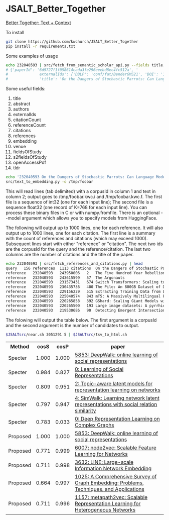# JSALT_Better_Together

<a href="https://jsalt2023.univ-lemans.fr/en/better-together-text-context.html">Better Together: Text + Context</a>

To install
```sh
git clone https://github.com/kwchurch/JSALT_Better_Together
pip install -r requirements.txt
```

Some examples of usage

```sh
echo 232040593 | src/fetch_from_semantic_scholar_api.py --fields title,externalIds
# {'paperId': '6d9727f1f058614cada3fe296eeebd8ec4fc512a', '
#              externalIds': {'DBLP': 'conf/fat/BenderGMS21', 'DOI': '10.1145/3442188.3445922', 'CorpusId': 232040593},
#              'title': 'On the Dangers of Stochastic Parrots: Can Language Models Be Too Big? 🦜'}}`
```

Some useful fields:
<ol>
<li>title</li>
<li>abstract</li>
<li>authors</li>
<li>externalIds</li>
<li>citationCount</li>
<li>referenceCount</li>
<li>citations</li>
<li>references</li>
<li>embedding</li>
<li>venue</li>
<li>fieldsOfStudy</li>
<li>s2fieldsOfStudy</li>
<li>openAccessPdf</li>
<li>tldr</li>
</ol>


```sh
echo '232040593	On the Dangers of Stochastic Parrots: Can Language Models Be Too Big?' | 
src/text_to_embedding.py -o /tmp/foobar
```

This will read lines (tab delimited) with a corpusId in column 1 and text in column 2;
output goes to /tmp/foobar.kwc.i and /tmp/foobar.kwc.f.
The first file is a sequence of int32 (one for each input line);
The second file is a sequence float32 (one record of K=768 for each input line).
You can process these binary files in C or with numpy.fromfile.
There is an optional --model argument which allows you to specify models from HuggingFace.

<p>

The following will output up to 1000 lines, one for each reference.
It will also output up to 1000 lines, one for each citation.  The
first line is a summary with the count of references and citations
(which may exceed 1000).  Subsequent lines start with either
"reference" or "citation".  The next two ids are the corpusId for the
query and the reference/citation.  The last two columns are the number
of citations and the title of the paper.

```sh
echo 232040593 | src/fetch_references_and_citations.py | head
query	156 references	1113 citations	On the Dangers of Stochastic Parrots: Can Language Models Be Too Big? 🦜
reference	232040593	243950006	2	The Five Hundred Year Rebellion: Indigenous Movements and the Decolonization of History in Bolivia
reference	232040593	243615599	57	The Argonauts
reference	232040593	231573431	674	Switch Transformers: Scaling to Trillion Parameter Models with Simple and Efficient Sparsity
reference	232040593	230435736	400	The Pile: An 800GB Dataset of Diverse Text for Language Modeling
reference	232040593	229156229	515	Extracting Training Data from Large Language Models
reference	232040593	225040574	843	mT5: A Massively Multilingual Pre-trained Text-to-Text Transformer
reference	232040593	220265858	392	GShard: Scaling Giant Models with Conditional Computation and Automatic Sharding
reference	232040593	220265500	193	Large image datasets: A pyrrhic win for computer vision?
reference	232040593	219530686	90	Detecting Emergent Intersectional Biases: Contextualized Word Embeddings Contain a Distribution of Human-like Biases
```

The folowing will output the table below.  The first argument is a
corpusId and the second argument is the number of candidates to
output.

```sh
$JSALTsrc/near.sh 3051291 5 | $JSALTsrc/tsv_to_html.sh
```


<html><table><tr>
<th>Method</th>
<th>cosS</th>
<th>cosP</th>
<th>paper</th>
</tr>
<tr>
<td>Specter</td>
<td>1.000</td>
<td>1.000</td>
<td><a href="https://www.semanticscholar.org/paper/fff114cbba4f3ba900f33da574283e3de7f26c83">5853: DeepWalk: online learning of social representations</a></td>
</tr>
<tr>
<td>Specter</td>
<td>0.984</td>
<td>0.827</td>
<td><a href="https://www.semanticscholar.org/paper/93b050f5bf0567a675979cd564cbe66ff9c3a78f">0: Learning of Social Representations</a></td>
</tr>
<tr>
<td>Specter</td>
<td>0.809</td>
<td>0.951</td>
<td><a href="https://www.semanticscholar.org/paper/21ee2cc0bf41c1b74efb6104edd4df73416b46c1">2: Topic-aware latent models for representation learning on networks</a></td>
</tr>
<tr>
<td>Specter</td>
<td>0.797</td>
<td>0.947</td>
<td><a href="https://www.semanticscholar.org/paper/e294339b402ce055d5a5198becc35b2dbbd20a9a">4: SimWalk: Learning network latent representations with social relation similarity</a></td>
</tr>
<tr>
<td>Specter</td>
<td>0.783</td>
<td>0.033</td>
<td><a href="https://www.semanticscholar.org/paper/bb11bec51c2e069ef0ddba4eb3117c9dbc8a4584">0: Deep Representation Learning on Complex Graphs</a></td>
</tr>
<tr>
<td>Proposed</td>
<td>1.000</td>
<td>1.000</td>
<td><a href="https://www.semanticscholar.org/paper/fff114cbba4f3ba900f33da574283e3de7f26c83">5853: DeepWalk: online learning of social representations</a></td>
</tr>
<tr>
<td>Proposed</td>
<td>0.771</td>
<td>0.999</td>
<td><a href="https://www.semanticscholar.org/paper/36ee2c8bd605afd48035d15fdc6b8c8842363376">6007: node2vec: Scalable Feature Learning for Networks</a></td>
</tr>
<tr>
<td>Proposed</td>
<td>0.711</td>
<td>0.998</td>
<td><a href="https://www.semanticscholar.org/paper/0834e74304b547c9354b6d7da6fa78ef47a48fa8">3632: LINE: Large-scale Information Network Embedding</a></td>
</tr>
<tr>
<td>Proposed</td>
<td>0.664</td>
<td>0.997</td>
<td><a href="https://www.semanticscholar.org/paper/006906b6bbe5c1f378cde9fd86de1ce9e6b131da">1025: A Comprehensive Survey of Graph Embedding: Problems, Techniques, and Applications</a></td>
</tr>
<tr>
<td>Proposed</td>
<td>0.711</td>
<td>0.996</td>
<td><a href="https://www.semanticscholar.org/paper/c0af91371f426ff92117d2ccdadb2032bec23d2c">1157: metapath2vec: Scalable Representation Learning for Heterogeneous Networks</a></td>
</tr>
</table></html>
